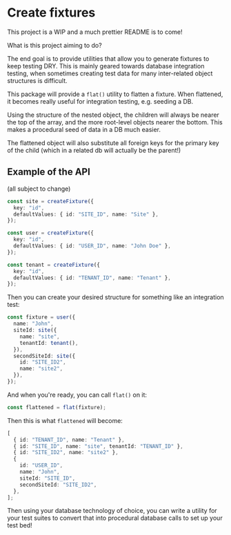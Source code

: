 # Create fixtures

This project is a WIP and a much prettier README is to come!

What is this project aiming to do?

The end goal is to provide utilities that allow you to generate fixtures to keep testing DRY. This is mainly geared towards database integration testing, when sometimes creating test data for many inter-related object structures is difficult.

This package will provide a `flat()` utility to flatten a fixture. When flattened, it becomes really useful for integration testing, e.g. seeding a DB.

Using the structure of the nested object, the children will always be nearer the top of the array, and the more root-level objects nearer the bottom. This makes a procedural seed of data in a DB much easier.

The flattened object will also substitute all foreign keys for the primary key of the child (which in a related db will actually be the parent!)

## Example of the API

(all subject to change)

```ts
const site = createFixture({
  key: "id",
  defaultValues: { id: "SITE_ID", name: "Site" },
});

const user = createFixture({
  key: "id",
  defaultValues: { id: "USER_ID", name: "John Doe" },
});

const tenant = createFixture({
  key: "id",
  defaultValues: { id: "TENANT_ID", name: "Tenant" },
});
```

Then you can create your desired structure for something like an integration test:

```ts
const fixture = user({
  name: "John",
  siteId: site({
    name: "site",
    tenantId: tenant(),
  }),
  secondSiteId: site({
    id: "SITE_ID2",
    name: "site2",
  }),
});
```

And when you're ready, you can call `flat()` on it:

```ts
const flattened = flat(fixture);
```

Then this is what `flattened` will become:

```ts
[
  { id: "TENANT_ID", name: "Tenant" },
  { id: "SITE_ID", name: "site", tenantId: "TENANT_ID" },
  { id: "SITE_ID2", name: "site2" },
  {
    id: "USER_ID",
    name: "John",
    siteId: "SITE_ID",
    secondSiteId: "SITE_ID2",
  },
];
```

Then using your database technology of choice, you can write a utility for your test suites to convert that into procedural database calls to set up your test bed!
